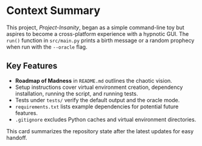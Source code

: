 # Context Summary

This project, *Project-Insanity*, began as a simple command-line toy but aspires to become a cross-platform experience with a hypnotic GUI. The `run()` function in `src/main.py` prints a birth message or a random prophecy when run with the `--oracle` flag.

## Key Features
- **Roadmap of Madness** in `README.md` outlines the chaotic vision.
- Setup instructions cover virtual environment creation, dependency installation, running the script, and running tests.
- Tests under `tests/` verify the default output and the oracle mode.
- `requirements.txt` lists example dependencies for potential future features.
- `.gitignore` excludes Python caches and virtual environment directories.

This card summarizes the repository state after the latest updates for easy handoff.
